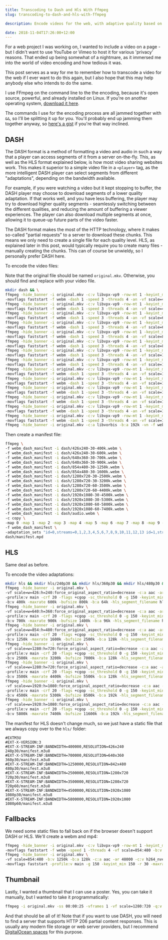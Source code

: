 ```yaml
---
title: Transcoding to Dash and Hls With Ffmpeg
slug: transcoding-to-dash-and-hls-with-ffmpeg

description: Encode videos for the web, with adaptive quality based on bandwidth available

date: 2018-11-04T17:26:00+12:00
---
```


For a web project I was working on, I wanted to include a video on a page - but I didn't want to use YouTube or Vimeo to
host it for various 'privacy' reasons. That ended up being somewhat of a nightmare, as it immersed me into the world of
video encoding and how tedious it was.

This post serves as a way for me to remember how to transcode a video for the web if I ever want to do this again, but I
also hope that this may help anybody else who intends to do the same.

I use FFmpeg on the command line to the the encoding, because it's open source, powerful, and already installed on
Linux. If you're on another operating system, [download it here](https://www.ffmpeg.org/).

The commands I use for the encoding process are all jammed together with `&&`, so I'll be splitting it up for you.
You'll probably end up jamming them together anyway,
so [here's a gist](https://gist.github.com/crookm/ab234655b5b3d2e4ac5f1502ad1b6e5c) if you're that way inclined.

## DASH

The DASH format is a method of formatting a video and audio in such a way that a player can access segments of it from a
server on-the-fly. This, as well as the HLS format explained below, is how most video sharing websites work. This makes
it superior to a simple video file in a `<player>` tag, as the more intelligent DASH player can select segments from
different "adaptations", depending on the bandwidth available.

For example, if you were watching a video but it kept stopping to buffer, the DASH player may choose to download
segments of a lower quality adaptation. If that works well, and you have less buffering, the player may try to download
higher quality segments - seamlessly switching between the different qualities, and reducing the amount of buffering a
viewer experiences. The player can also download multiple segments at once, allowing it to queue-up future parts of the
video faster.

The DASH format makes the most of the HTTP technology, where it makes so-called "partial requests" to a server to
download these chunks. This means we only need to create a single file for each quality level. HLS, as explained later
in this post, would typically require you to create many files - manually creating the chunks. This can of course be
unwieldy, so I personally prefer DASH here.

To encode the video files:

Note that the original file should be named `original.mkv`. Otherwise, you should find and replace with your video file.

```sh
mkdir dash && \
ffmpeg -hide_banner -i original.mkv -c:v libvpx-vp9 -row-mt 1 -keyint_min 150 -g 150 -tile-columns 4 -frame-parallel 1 \
-movflags faststart -f webm -dash 1 -speed 3 -threads 4 -an -vf scale=426:240 -b:v 400k -r 30 -dash 1 dash/426x240-30-400k.webm && \
ffmpeg -hide_banner -i original.mkv -c:v libvpx-vp9 -row-mt 1 -keyint_min 150 -g 150 -tile-columns 4 -frame-parallel 1 \
-movflags faststart -f webm -dash 1 -speed 3 -threads 4 -an -vf scale=426:240 -b:v 600k -r 30 -dash 1 dash/426x240-30-600k.webm && \
ffmpeg -hide_banner -i original.mkv -c:v libvpx-vp9 -row-mt 1 -keyint_min 150 -g 150 -tile-columns 4 -frame-parallel 1 \
-movflags faststart -f webm -dash 1 -speed 3 -threads 4 -an -vf scale=640:360 -b:v 700k -r 30 -dash 1 dash/640x360-30-700k.webm && \
ffmpeg -hide_banner -i original.mkv -c:v libvpx-vp9 -row-mt 1 -keyint_min 150 -g 150 -tile-columns 4 -frame-parallel 1 \
-movflags faststart -f webm -dash 1 -speed 3 -threads 4 -an -vf scale=640:360 -b:v 900k -r 30 -dash 1 dash/640x360-30-900k.webm && \
ffmpeg -hide_banner -i original.mkv -c:v libvpx-vp9 -row-mt 1 -keyint_min 150 -g 150 -tile-columns 4 -frame-parallel 1 \
-movflags faststart -f webm -dash 1 -speed 3 -threads 4 -an -vf scale=854:480 -b:v 1250k -r 30 -dash 1 dash/854x480-30-1250k.webm && \
ffmpeg -hide_banner -i original.mkv -c:v libvpx-vp9 -row-mt 1 -keyint_min 150 -g 150 -tile-columns 4 -frame-parallel 1 \
-movflags faststart -f webm -dash 1 -speed 3 -threads 4 -an -vf scale=854:480 -b:v 1600k -r 30 -dash 1 dash/854x480-30-1600k.webm && \
ffmpeg -hide_banner -i original.mkv -c:v libvpx-vp9 -row-mt 1 -keyint_min 150 -g 150 -tile-columns 4 -frame-parallel 1 \
-movflags faststart -f webm -dash 1 -speed 3 -threads 4 -an -vf scale=1280:720 -b:v 2500k -r 30 -dash 1 dash/1280x720-30-2500k.webm && \
ffmpeg -hide_banner -i original.mkv -c:v libvpx-vp9 -row-mt 1 -keyint_min 150 -g 150 -tile-columns 4 -frame-parallel 1 \
-movflags faststart -f webm -dash 1 -speed 3 -threads 4 -an -vf scale=1280:720 -b:v 3200k -r 30 -dash 1 dash/1280x720-30-3200k.webm && \
ffmpeg -hide_banner -i original.mkv -c:v libvpx-vp9 -row-mt 1 -keyint_min 150 -g 150 -tile-columns 4 -frame-parallel 1 \
-movflags faststart -f webm -dash 1 -speed 3 -threads 4 -an -vf scale=1280:720 -b:v 3500k -r 60 -dash 1 dash/1280x720-60-3500k.webm && \
ffmpeg -hide_banner -i original.mkv -c:v libvpx-vp9 -row-mt 1 -keyint_min 150 -g 150 -tile-columns 4 -frame-parallel 1 \
-movflags faststart -f webm -dash 1 -speed 3 -threads 4 -an -vf scale=1280:720 -b:v 4400k -r 60 -dash 1 dash/1280x720-60-4400k.webm && \
ffmpeg -hide_banner -i original.mkv -c:v libvpx-vp9 -row-mt 1 -keyint_min 150 -g 150 -tile-columns 4 -frame-parallel 1 \
-movflags faststart -f webm -dash 1 -speed 3 -threads 4 -an -vf scale=1920:1080 -b:v 4500k -r 30 -dash 1 dash/1920x1080-30-4500k.webm && \
ffmpeg -hide_banner -i original.mkv -c:v libvpx-vp9 -row-mt 1 -keyint_min 150 -g 150 -tile-columns 4 -frame-parallel 1 \
-movflags faststart -f webm -dash 1 -speed 3 -threads 4 -an -vf scale=1920:1080 -b:v 5300k -r 30 -dash 1 dash/1920x1080-30-5300k.webm && \
ffmpeg -hide_banner -i original.mkv -c:v libvpx-vp9 -row-mt 1 -keyint_min 150 -g 150 -tile-columns 4 -frame-parallel 1 \
-movflags faststart -f webm -dash 1 -speed 3 -threads 4 -an -vf scale=1920:1080 -b:v 5800k -r 60 -dash 1 dash/1920x1080-60-5800k.webm && \
ffmpeg -hide_banner -i original.mkv -c:v libvpx-vp9 -row-mt 1 -keyint_min 150 -g 150 -tile-columns 4 -frame-parallel 1 \
-movflags faststart -f webm -dash 1 -speed 3 -threads 4 -an -vf scale=1920:1080 -b:v 7400k -r 60 -dash 1 dash/1920x1080-60-7400k.webm && \
ffmpeg -hide_banner -i original.mkv -c:a libvorbis -b:a 192k -vn -f webm -dash 1 dash/audio.webm
```

Then create a manifest file:

```sh
ffmpeg \
-f webm_dash_manifest -i dash/426x240-30-400k.webm \
-f webm_dash_manifest -i dash/426x240-30-600k.webm \
-f webm_dash_manifest -i dash/640x360-30-700k.webm \
-f webm_dash_manifest -i dash/640x360-30-900k.webm \
-f webm_dash_manifest -i dash/854x480-30-1250k.webm \
-f webm_dash_manifest -i dash/854x480-30-1600k.webm \
-f webm_dash_manifest -i dash/1280x720-30-2500k.webm \
-f webm_dash_manifest -i dash/1280x720-30-3200k.webm \
-f webm_dash_manifest -i dash/1280x720-60-3500k.webm \
-f webm_dash_manifest -i dash/1280x720-60-4400k.webm \
-f webm_dash_manifest -i dash/1920x1080-30-4500k.webm \
-f webm_dash_manifest -i dash/1920x1080-30-5300k.webm \
-f webm_dash_manifest -i dash/1920x1080-60-5800k.webm \
-f webm_dash_manifest -i dash/1920x1080-60-7400k.webm \
-f webm_dash_manifest -i dash/audio.webm \
-c copy \
-map 0 -map 1 -map 2 -map 3 -map 4 -map 5 -map 6 -map 7 -map 8 -map 9 -map 10 -map 11 -map 12 -map 13 -map 14 \
-f webm_dash_manifest \
-adaptation_sets "id=0,streams=0,1,2,3,4,5,6,7,8,9,10,11,12,13 id=1,streams=14" \
dash/manifest.mpd
```

## HLS

Same deal as before.

To encode the video adaptations:

```sh
mkdir hls && mkdir hls/240p30 && mkdir hls/360p30 && mkdir hls/480p30 && mkdir hls/720p30 && mkdir hls/720p60 && mkdir hls/1080p30 && mkdir hls/1080p60 && \
ffmpeg -hide_banner -i original.mkv \
-vf scale=w=426:h=240:force_original_aspect_ratio=decrease -c:a aac -ar 48000 -c:v h264_nvenc -pixel_format yuv420p \
-profile:v main -crf 20 -flags +cgop -sc_threshold 0 -g 150 -keyint_min 150 -r 30 -hls_time 4 -hls_playlist_type vod \
-b:v 400k -maxrate 600k -bufsize 800k -b:a 64k -hls_segment_filename hls/240p30/240p_%03d.ts hls/240p30/manifest.m3u8 && \
ffmpeg -hide_banner -i original.mkv \
-vf scale=w=640:h=360:force_original_aspect_ratio=decrease -c:a aac -ar 48000 -c:v h264_nvenc -pixel_format yuv420p \
-profile:v main -crf 20 -flags +cgop -sc_threshold 0 -g 150 -keyint_min 150 -r 30 -hls_time 4 -hls_playlist_type vod \
-b:v 700k -maxrate 900k -bufsize 1400k -b:a 96k -hls_segment_filename hls/360p30/360p_%03d.ts hls/360p30/manifest.m3u8 && \
ffmpeg -hide_banner -i original.mkv \
-vf scale=w=854:h=480:force_original_aspect_ratio=decrease -c:a aac -ar 48000 -c:v h264_nvenc -pixel_format yuv420p \
-profile:v main -crf 20 -flags +cgop -sc_threshold 0 -g 150 -keyint_min 150 -r 30 -hls_time 4 -hls_playlist_type vod \
-b:v 1250k -maxrate 1600k -bufsize 2500k -b:a 128k -hls_segment_filename hls/480p30/480p_%03d.ts hls/480p30/manifest.m3u8 && \
ffmpeg -hide_banner -i original.mkv \
-vf scale=w=1280:h=720:force_original_aspect_ratio=decrease -c:a aac -ar 48000 -c:v h264_nvenc -pixel_format yuv420p \
-profile:v main -crf 20 -flags +cgop -sc_threshold 0 -g 150 -keyint_min 150 -r 30 -hls_time 4 -hls_playlist_type vod \
-b:v 2500k -maxrate 3200k -bufsize 7000k -b:a 128k -hls_segment_filename hls/720p30/720p_%03d.ts hls/720p30/manifest.m3u8 && \
ffmpeg -hide_banner -i original.mkv \
-vf scale=w=1280:h=720:force_original_aspect_ratio=decrease -c:a aac -ar 48000 -c:v h264_nvenc -pixel_format yuv420p \
-profile:v main -crf 20 -flags +cgop -sc_threshold 0 -g 150 -keyint_min 150 -r 60 -hls_time 4 -hls_playlist_type vod \
-b:v 3500k -maxrate 4400k -bufsize 5500k -b:a 128k -hls_segment_filename hls/720p60/720p_%03d.ts hls/720p60/manifest.m3u8 && \
ffmpeg -hide_banner -i original.mkv \
-vf scale=w=1920:h=1080:force_original_aspect_ratio=decrease -c:a aac -ar 48000 -c:v h264_nvenc -pixel_format yuv420p \
-profile:v main -crf 20 -flags +cgop -sc_threshold 0 -g 150 -keyint_min 150 -r 30 -hls_time 4 -hls_playlist_type vod \
-b:v 4500k -maxrate 5300k -bufsize 8500k -b:a 192k -hls_segment_filename hls/1080p30/1080p_%03d.ts hls/1080p30/manifest.m3u8 && \
ffmpeg -hide_banner -i original.mkv \
-vf scale=w=1920:h=1080:force_original_aspect_ratio=decrease -c:a aac -ar 48000 -c:v h264_nvenc -pixel_format yuv420p \
-profile:v main -crf 20 -flags +cgop -sc_threshold 0 -g 150 -keyint_min 150 -r 60 -hls_time 4 -hls_playlist_type vod \
-b:v 5800k -maxrate 7400k -bufsize 11600k -b:a 192k -hls_segment_filename hls/1080p60/1080p_%03d.ts hls/1080p60/manifest.m3u8
```

The manifest for HLS doesn't change much, so we just have a static file that we always copy over to the `hls/` folder:

```
#EXTM3U
#EXT-X-VERSION:3
#EXT-X-STREAM-INF:BANDWIDTH=400000,RESOLUTION=426x240
240p30/manifest.m3u8
#EXT-X-STREAM-INF:BANDWIDTH=700000,RESOLUTION=640x360
360p30/manifest.m3u8
#EXT-X-STREAM-INF:BANDWIDTH=1250000,RESOLUTION=842x480
480p30/manifest.m3u8
#EXT-X-STREAM-INF:BANDWIDTH=2500000,RESOLUTION=1280x720
720p30/manifest.m3u8
#EXT-X-STREAM-INF:BANDWIDTH=3500000,RESOLUTION=1280x720
720p60/manifest.m3u8
#EXT-X-STREAM-INF:BANDWIDTH=4500000,RESOLUTION=1920x1080
1080p30/manifest.m3u8
#EXT-X-STREAM-INF:BANDWIDTH=5800000,RESOLUTION=1920x1080
1080p60/manifest.m3u8
```

## Fallbacks

We need some static files to fall back on if the browser doesn't support DASH or HLS. We'll create a webm and mp4:

```sh
ffmpeg -hide_banner -i original.mkv -c:v libvpx-vp9 -row-mt 1 -keyint_min 150 -g 150 -tile-columns 4 -frame-parallel 1 \
-movflags faststart -f webm -speed 1 -threads 4 -vf scale=854:480 -b:v 1250k -r 30 nostream--854x480-30-1250k.webm && \
ffmpeg -hide_banner -i original.mkv \
-vf scale=854:480 -b:v 1250k -b:a 128k -c:a aac -ar 48000 -c:v h264_nvenc -pixel_format yuv420p \
-movflags faststart -profile:v main -g 150 -keyint_min 150 -r 30 -maxrate 1600k -bufsize 2500k nostream--854x480-30-1250k.mp4
```

## Thumbnail

Lastly, I wanted a thumbnail that I can use a poster. Yes, you can take it manually, but I wanted to take it
programmatically:

```sh
ffmpeg -i original.mkv -ss 00:00:25 -vframes 1 -vf scale=1280:720 -q:v 5 thumb.jpg
```

And that should be all of it! Note that if you want to use DASH, you will need to find a server that supports HTTP 206
partial content responses. This is usually any modern file storage or web server providers, but I
recommend [DigitalOcean spaces](https://m.do.co/c/f8ffd8a5f356) for this purpose.
